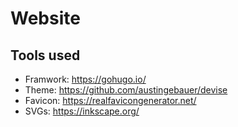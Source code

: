 # Website

## Tools used

- Framwork: https://gohugo.io/
- Theme: https://github.com/austingebauer/devise
- Favicon: https://realfavicongenerator.net/
- SVGs: https://inkscape.org/
